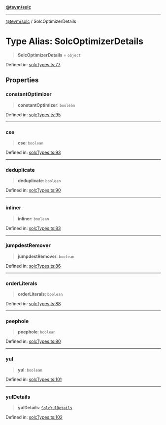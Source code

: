 [**@tevm/solc**](../README.md)

***

[@tevm/solc](../globals.md) / SolcOptimizerDetails

# Type Alias: SolcOptimizerDetails

> **SolcOptimizerDetails** = `object`

Defined in: [solcTypes.ts:77](https://github.com/evmts/tevm-monorepo/blob/main/bundler-packages/solc/src/solcTypes.ts#L77)

## Properties

### constantOptimizer

> **constantOptimizer**: `boolean`

Defined in: [solcTypes.ts:95](https://github.com/evmts/tevm-monorepo/blob/main/bundler-packages/solc/src/solcTypes.ts#L95)

***

### cse

> **cse**: `boolean`

Defined in: [solcTypes.ts:93](https://github.com/evmts/tevm-monorepo/blob/main/bundler-packages/solc/src/solcTypes.ts#L93)

***

### deduplicate

> **deduplicate**: `boolean`

Defined in: [solcTypes.ts:90](https://github.com/evmts/tevm-monorepo/blob/main/bundler-packages/solc/src/solcTypes.ts#L90)

***

### inliner

> **inliner**: `boolean`

Defined in: [solcTypes.ts:83](https://github.com/evmts/tevm-monorepo/blob/main/bundler-packages/solc/src/solcTypes.ts#L83)

***

### jumpdestRemover

> **jumpdestRemover**: `boolean`

Defined in: [solcTypes.ts:86](https://github.com/evmts/tevm-monorepo/blob/main/bundler-packages/solc/src/solcTypes.ts#L86)

***

### orderLiterals

> **orderLiterals**: `boolean`

Defined in: [solcTypes.ts:88](https://github.com/evmts/tevm-monorepo/blob/main/bundler-packages/solc/src/solcTypes.ts#L88)

***

### peephole

> **peephole**: `boolean`

Defined in: [solcTypes.ts:80](https://github.com/evmts/tevm-monorepo/blob/main/bundler-packages/solc/src/solcTypes.ts#L80)

***

### yul

> **yul**: `boolean`

Defined in: [solcTypes.ts:101](https://github.com/evmts/tevm-monorepo/blob/main/bundler-packages/solc/src/solcTypes.ts#L101)

***

### yulDetails

> **yulDetails**: [`SolcYulDetails`](SolcYulDetails.md)

Defined in: [solcTypes.ts:102](https://github.com/evmts/tevm-monorepo/blob/main/bundler-packages/solc/src/solcTypes.ts#L102)
